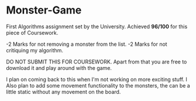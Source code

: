 # Monster-Game
First Algorithms assignment set by the University. Achieved **96/100** for this piece of Coursework.

-2 Marks for not removing a monster from the list.
-2 Marks for not critiquing my algorithm.

DO NOT SUBMIT THIS FOR COURSEWORK.
Apart from that you are free to download it and play around with the game.

I plan on coming back to this when I'm not working on more exciting stuff. I Also plan to add some movement functionality to the monsters, the can be a little static without any movement on the board.
